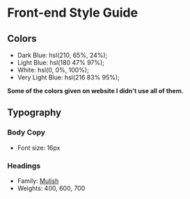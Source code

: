# Front-end Style Guide

## Colors

- Dark Blue: hsl(210, 65%, 24%);
- Light Blue: hsl(180 47% 97%);
- White: hsl(0, 0%, 100%);
- Very Light Blue: hsl(216 83% 95%);

**Some of the colors given on website I didn't use all of them.**

## Typography

### Body Copy

- Font size: 16px

### Headings

- Family: [Mulish](https://fonts.google.com/specimen/Mulish)
- Weights: 400, 600, 700
